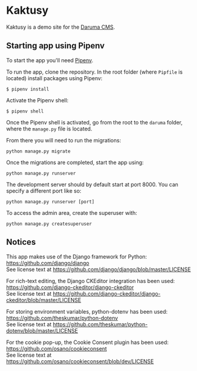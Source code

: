 # Kaktusy
Kaktusy is a demo site for the [Daruma CMS](https://github.com/rzeczuchy/daruma). 

## Starting app using Pipenv
To start the app you'll need [Pipenv](https://pypi.org/project/pipenv/).

To run the app, clone the repository. In the root folder (where `Pipfile` is located) install packages using Pipenv:
```
$ pipenv install
```

Activate the Pipenv shell:
```
$ pipenv shell
```

Once the Pipenv shell is activated, go from the root to the `daruma` folder, where the `manage.py` file is located.

From there you will need to run the migrations:
```
python manage.py migrate
```

Once the migrations are completed, start the app using:
```
python manage.py runserver
```

The development server should by default start at port 8000. You can specify a different port like so:
```
python manage.py runserver [port]
```

To access the admin area, create the superuser with:
```
python manage.py createsuperuser
```

## Notices
This app makes use of the Django framework for Python:\
https://github.com/django/django \
See license text at https://github.com/django/django/blob/master/LICENSE

For rich-text editing, the Django CKEditor integration has been used:\
https://github.com/django-ckeditor/django-ckeditor \
See license text at https://github.com/django-ckeditor/django-ckeditor/blob/master/LICENSE

For storing environment variables, python-dotenv has been used:\
https://github.com/theskumar/python-dotenv \
See license text at https://github.com/theskumar/python-dotenv/blob/master/LICENSE

For the cookie pop-up, the Cookie Consent plugin has been used:\
https://github.com/osano/cookieconsent \
See license text at https://github.com/osano/cookieconsent/blob/dev/LICENSE